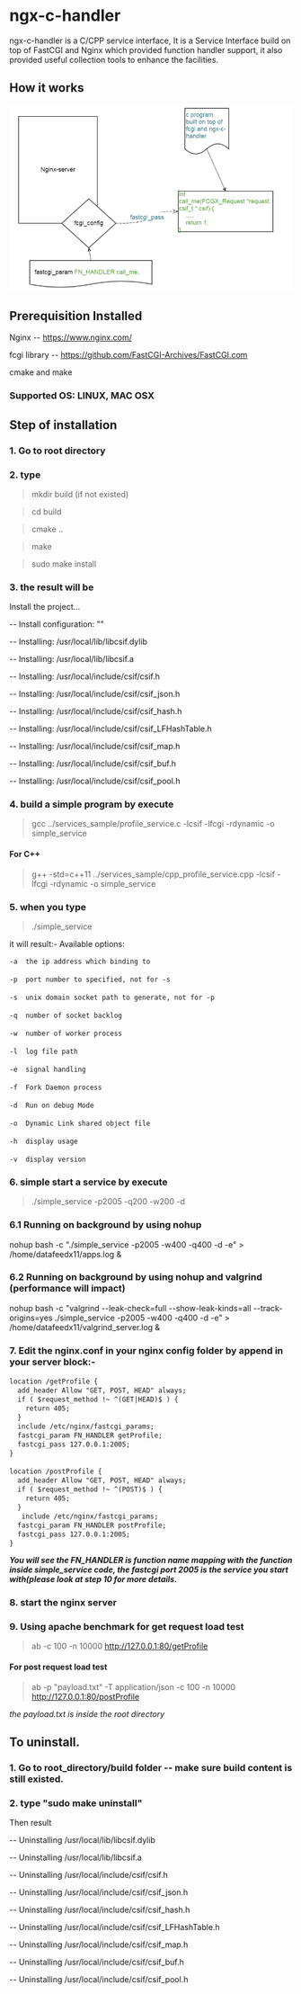 # ngx-c-handler
ngx-c-handler is a C/CPP service interface, It is a Service Interface build on top of FastCGI and Nginx which provided function handler support, it also provided useful collection tools to enhance the facilities. 

## How it works
![Image of simpleflow](/images/simple-flow.png)


## Prerequisition Installed
Nginx -- https://www.nginx.com/

fcgi library -- https://github.com/FastCGI-Archives/FastCGI.com

cmake and make

### Supported OS: LINUX, MAC OSX

## Step of installation
### 1. Go to root directory
### 2. type 
> mkdir build (if not existed)

> cd build

> cmake ..

> make

> sudo make install


### 3. the result will be
Install the project...

-- Install configuration: ""

-- Installing: /usr/local/lib/libcsif.dylib

-- Installing: /usr/local/lib/libcsif.a

-- Installing: /usr/local/include/csif/csif.h

-- Installing: /usr/local/include/csif/csif_json.h

-- Installing: /usr/local/include/csif/csif_hash.h

-- Installing: /usr/local/include/csif/csif_LFHashTable.h

-- Installing: /usr/local/include/csif/csif_map.h

-- Installing: /usr/local/include/csif/csif_buf.h

-- Installing: /usr/local/include/csif/csif_pool.h


### 4. build a simple program by execute 

> gcc ../services_sample/profile_service.c -lcsif -lfcgi -rdynamic -o simple_service

#### For C++
> g++ -std=c++11 ../services_sample/cpp_profile_service.cpp -lcsif -lfcgi -rdynamic -o simple_service

### 5. when you type 

> ./simple_service

it will result:-
Available options:

	-a	the ip address which binding to
	
	-p	port number to specified, not for -s
	
	-s	unix domain socket path to generate, not for -p
	
	-q	number of socket backlog
	
	-w	number of worker process
	
	-l	log file path
	
	-e	signal handling
	
	-f	Fork Daemon process
	
	-d	Run on debug Mode
	
	-o	Dynamic Link shared object file
	
	-h	display usage
	
	-v	display version
	

### 6. simple start a service by execute 

> ./simple_service -p2005 -q200 -w200 -d

### 6.1 Running on background by using nohup
nohup bash -c "./simple_service -p2005 -w400 -q400 -d -e" > /home/datafeedx11/apps.log &

### 6.2 Running on background by using nohup and valgrind (performance will impact)
nohup bash -c "valgrind --leak-check=full --show-leak-kinds=all --track-origins=yes ./simple_service -p2005 -w400 -q400 -d -e" > /home/datafeedx11/valgrind_server.log &

### 7. Edit the nginx.conf in your nginx config folder by append in your server block:-

	location /getProfile {
      add_header Allow "GET, POST, HEAD" always;
      if ( $request_method !~ ^(GET|HEAD)$ ) {
        return 405;
      }
      include /etc/nginx/fastcgi_params;
      fastcgi_param FN_HANDLER getProfile;
      fastcgi_pass 127.0.0.1:2005;
    }

    location /postProfile {
      add_header Allow "GET, POST, HEAD" always;
      if ( $request_method !~ ^(POST)$ ) {
        return 405;
      }
       include /etc/nginx/fastcgi_params;
      fastcgi_param FN_HANDLER postProfile;
      fastcgi_pass 127.0.0.1:2005;
    }

***You will see the FN_HANDLER is function name mapping with the function inside simple_service code, the fastcgi port 2005 is the service you start with(please look at step 10 for more details.***


### 8. start the nginx server

### 9.  Using apache benchmark for get request load test

> ab -c 100 -n 10000 http://127.0.0.1:80/getProfile


#### For post request load test

> ab -p "payload.txt" -T application/json -c 100 -n 10000 http://127.0.0.1:80/postProfile

*the payload.txt is inside the root directory*


## To uninstall.
### 1. Go to root_directory/build folder -- make sure build content is still existed.
### 2. type "sudo make uninstall" 
Then result

-- Uninstalling /usr/local/lib/libcsif.dylib

-- Uninstalling /usr/local/lib/libcsif.a

-- Uninstalling /usr/local/include/csif/csif.h

-- Uninstalling /usr/local/include/csif/csif_json.h

-- Uninstalling /usr/local/include/csif/csif_hash.h

-- Uninstalling /usr/local/include/csif/csif_LFHashTable.h

-- Uninstalling /usr/local/include/csif/csif_map.h

-- Uninstalling /usr/local/include/csif/csif_buf.h

-- Uninstalling /usr/local/include/csif/csif_pool.h

